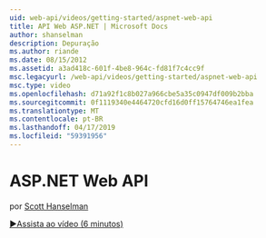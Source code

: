 ```yaml
---
uid: web-api/videos/getting-started/aspnet-web-api
title: API Web ASP.NET | Microsoft Docs
author: shanselman
description: Depuração
ms.author: riande
ms.date: 08/15/2012
ms.assetid: a3ad418c-601f-4be8-964c-fd81f7c4cc9f
msc.legacyurl: /web-api/videos/getting-started/aspnet-web-api
msc.type: video
ms.openlocfilehash: d71a92f1c8b027a966cbe5a35c0947df009b2bba
ms.sourcegitcommit: 0f1119340e4464720cfd16d0ff15764746ea1fea
ms.translationtype: MT
ms.contentlocale: pt-BR
ms.lasthandoff: 04/17/2019
ms.locfileid: "59391956"
---
```

# <a name="aspnet-web-api"></a>ASP.NET Web API

por [Scott Hanselman](https://github.com/shanselman)

[&#9654;Assista ao vídeo (6 minutos)](https://channel9.msdn.com/Blogs/ASP-NET-Site-Videos/aspnet-web-api)
